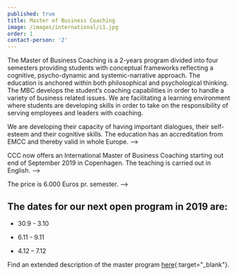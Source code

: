 ```yaml
---
published: true
title: Master of Business Coaching
image: /images/international/i1.jpg
order: 1
contact-person: '2'
---
```


The Master of Business Coaching is a 2-years program divided into four semesters providing students with conceptual frameworks reflecting a cognitive, psycho-dynamic and systemic-narrative approach. The education is anchored within both philosophical and psychological thinking. The MBC develops the student’s coaching capabilities in order to handle a variety of business related issues. We are facilitating a learning environment where students are developing skills in order to take on the responsibility of serving employees and leaders with coaching.

 We are developing their capacity of having important dialogues, their self-esteem and their cognitive skills. The education has an accreditation from EMCC and thereby valid in whole Europe.  -->

CCC now offers an International Master of Business Coaching starting out end of September 2019 in Copenhagen. The teaching is carried out in English.  -->

The price is 6.000 Euros pr. semester.   -->

## The dates for our next open program in 2019 are: 

- 30.9 - 3.10  

- 6.11 - 9.11 

- 4.12 – 7.12 

Find an extended description of the master program [here](/pdfs/MBC-english.pdf){:target="_blank"}.